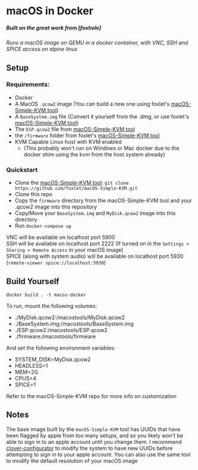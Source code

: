 # macOS in Docker

##### Built on the great work from [foxhole]

_Runs a macOS image on QEMU in a docker container, with VNC, SSH and SPICE access on alpine linux_

## Setup

### Requirements:
 - Docker
 - A MacOS `.qcow2` image (You can build a new one using foxlet's [macOS-Simple-KVM tool])
 - A `BaseSystem.img` file (Convert it yourself from the .dmg, or use foxlet's [macOS-Simple-KVM tool])
 - The `ESP.qcow2` file from [macOS-Simple-KVM tool]
 - the `/firmware` folder from foxlet's [macOS-Simple-KVM tool]
 - KVM Capable Linux host with KVM enabled
     - (This probably won't run on Windows or Mac docker due to the docker shim using the kvm from the host system already)


### Quickstart
 - Clone the [macOS-Simple-KVM tool]: `git clone https://github.com/foxlet/macOS-Simple-KVM.git`
 - Clone this repo
 - Copy the `firmware` directory from the macOS-Simple-KVM tool and your .qcow2 image into this repository
 - Copy/Move your `BaseSystem.img` and `MyDisk.qcow2` image into this directory
 - Run `docker-compose up` 
 
 VNC will be available on localhost port 5900 \
 SSH will be available on localhost port 2222 (If turned on in the `Settings > Sharing > Remote Access` in your macOS image) \
 SPICE (along with system audio) will be available on localhost port 5930  (`remote-viewer spice://localhost:5930`)


## Build Yourself

`docker build . -t macos-docker`

To run, mount the following volumes:

 - ./MyDisk.qcow2:/macostools/MyDisk.qcow2
 - ./BaseSystem.img:/macostools/BaseSystem.img
 - ./ESP.qcow2:/macostools/ESP.qcow2
 - ./firmware:/macostools/firmware

And set the following environment variables:
 - SYSTEM_DISK=MyDisk.qcow2
 - HEADLESS=1
 - MEM=2G
 - CPUS=4
 - SPICE=1
 
 Refer to the macOS-Simple-KVM repo for more info on customization
 
## Notes
The base image built by the `macOS-Simple-KVM` tool has UUIDs that have been flagged by apple from too many setups, and so you likely won't be able to sign in to an apple account until you change them.
I recommend [clover-configurator] to modify the system to have new UUIDs before attempting to sign in to your apple account.
You can also use the same tool to modify the default resolution of your macOS image


[clover-configurator]: https://mackie100projects.altervista.org/download-clover-configurator/
[foxlet]: https://github.com/foxlet/macOS-Simple-KVM
[macOS-Simple-KVM tool]: https://github.com/foxlet/macOS-Simple-KVM

